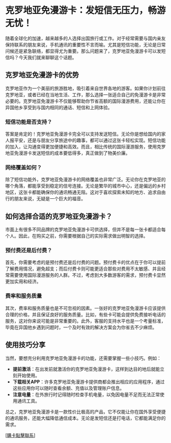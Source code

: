 # 克罗地亚免漫游卡：发短信无压力，畅游无忧！

随着全球化的加速，越来越多的人选择出国旅行或工作。对于经常需要与国内亲友保持联系的朋友来说，手机通讯的重要性不言而喻。尤其是短信功能，无论是日常问候还是紧急联络，都显得尤为重要。那么问题来了，克罗地亚免漫游卡可以发短信吗？今天我们就来聊聊这个话题。

## 克罗地亚免漫游卡的优势

克罗地亚作为一个美丽的旅游胜地，吸引着来自世界各地的游客。如果你计划前往克罗地亚，或者已经在当地生活、工作，那么选择一张适合自己的免漫游卡是非常必要的。克罗地亚免漫游卡不仅能够帮助你节省高额的国际漫游费用，还能让你在异国他乡享受到与国内相同的通话、短信和上网体验。

### 短信功能是否支持？

答案是肯定的！克罗地亚免漫游卡完全可以支持发送短信。无论你是想给国内的家人报平安，还是与朋友分享旅途中的趣事，都可以通过这张卡轻松实现。短信功能的加入，让沟通变得更加便捷和高效。而且，相比传统的国际漫游服务，使用克罗地亚免漫游卡发送短信的成本要低得多，真正做到了物美价廉。

### 网络覆盖如何？

除了短信功能外，克罗地亚免漫游卡的网络覆盖也非常广泛。无论你在克罗地亚的哪个角落，都能享受到稳定的信号连接。无论是繁华的城市中心，还是偏远的乡村地区，这张卡都能确保你的通讯畅通无阻。这对于喜欢探索未知的地方、追求自由行的朋友来说，无疑是一个巨大的福音。

## 如何选择合适的克罗地亚免漫游卡？

市面上有很多不同品牌的克罗地亚免漫游卡可供选择，但并不是每一张卡都适合每个人。因此，在购买之前，你需要根据自己的实际需求做出明智的选择。

### 预付费还是后付费？

首先，你需要考虑的是预付费还是后付费的问题。预付费卡的优点在于你可以提前了解费用情况，避免超支；而后付费卡则可能更适合那些对费用不太敏感、并且经常需要使用国际漫游服务的人群。不过，考虑到大多数游客的需求，预付费卡显然更加实用和经济。

### 费率和服务质量

其次，费率和服务质量也是不可忽视的因素。一张好的克罗地亚免漫游卡应该提供合理的价格，并且保证良好的服务质量。比如，有些卡可能会提供免费接听电话的服务，这对你来说可能是非常重要的。此外，客服的支持水平也是一个考量标准，毕竟在异国他乡遇到问题时，一个及时有效的解决方案会为你省去不少麻烦。

## 使用技巧分享

当然，要想充分利用克罗地亚免漫游卡的功能，还需要掌握一些小技巧。例如：

- **提前激活**：在出发前就激活你的克罗地亚免漫游卡，这样到达目的地后就能立刻开始使用。
- **下载相关APP**：许多克罗地亚免漫游卡提供商都会推出相应的应用程序，通过这些应用你可以随时查看余额、充值以及管理账户信息。
- **注意电量**：在外旅行时记得随时检查手机电量，以免因电量不足而无法正常使用通讯工具。

总之，克罗地亚免漫游卡是一款性价比极高的产品，它不仅能让你在国外享受便捷的通讯服务，还能大幅降低通信成本。无论是发短信还是打电话，它都能满足你的需求。

[[購卡點擊聯系](https://t.me/s/esim1088)]